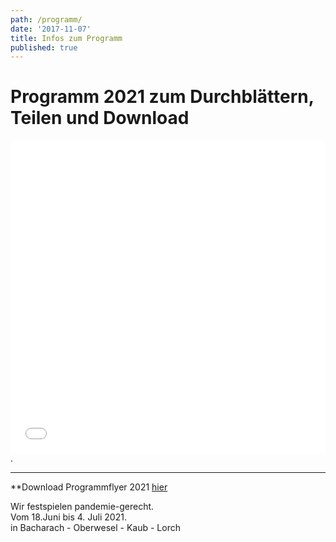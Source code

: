 ```yaml
---
path: /programm/
date: '2017-11-07'
title: Infos zum Programm
published: true
---
```


# Programm 2021 zum Durchblättern, Teilen und Download
<iframe allowfullscreen="true" style="border:none;width:100%;height:500px;" src="//e.issuu.com/embed.html?d=theaterfest_2021_web&u=hasenoderbein.de"></iframe>.

-------      

**Download Programmflyer 2021 [hier](/Theaterfest_2021_A4_final.pdf)     
     

Wir festspielen pandemie-gerecht.   
Vom 18.Juni bis 4. Juli 2021.    
in Bacharach - Oberwesel - Kaub - Lorch    


